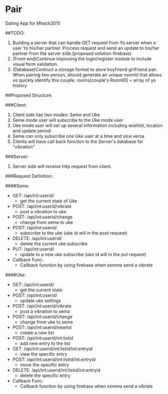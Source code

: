# Pair
Dating App for Mhack2015

##TODO: 
1. Building a server that can handle GET request from Yo server when a user Yo his/her partner. Process request and send an update 
to his/her partner from the server side.(proposed solution-firebase)
2. (Front-end)Continue improving the login/register module to include visual form validation. 
3. (Database)Contruct a storage format to store boyfriend girlfriend pair. When pairing two person, should generate an unique roomId
that allows us quickly identify this couple. rooms[couple's RoomID] = array of yo history

##Proposed Structure:

###Client:
1. Client side has two modes: Seme and Uke
2. Seme mode user will subscribe to the Uke mode user
3. Uke mode user will set up several information including wishlist, location and update period
4. Seme can only subscribe one Uke user at a time and vice versa.
5. Clients will have call back function to the Server's database for "vibration"

###Server:
1. Server side will receive http request from client.

###Request Definition:

####Seme:
+ GET: /api/int:userid/ 
  + get the current state of Uke
+ POST: /api/int:userid/vibrate
  + post a vibration to uke
+ POST: /api/int:userid/change
  + change from seme to uke
+ POST: /api/int:userid/
  + subscribe to the uke (uke id will in the post request)
+ DELETE: /api/int:userid/
  + delete the current uke subscribe
+ PUT: /api/int:userid/
  + update to a new uke subscribe (uke id will in the put request)
+ Callback Func:
  + Callback function by using firebase when semma send a vibrate

####Uke:
+ GET: /api/int:userid/
  + get the current state
+ POST: /api/int:userid/
  + update uke settings
+ POST: /api/int:userid/vibrate
  + post a vibration to sema 
+ POST: /api/int:userid/change
  + change from uke to seme
+ POST: /api/int:userid/newlist
  + create a new list
+ POST: /api/int:userid/int:listid
  + add new entry to the list
+ GET: /api/int:userid/int:listid/int:entryid
  + view the specific entry
+ POST: /api/int:userid/int:listid/int:entryid
  + move the specific entry
+ DELETE: /api/int:userid/int:listid/int:entryid
  + delete the specific entry
+ Callback Func:
  + Callback function by using firebase when semma send a vibrate
